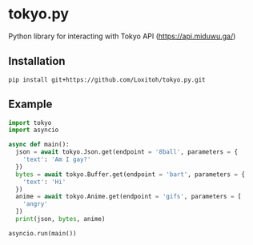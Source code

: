 # tokyo.py
Python library for interacting with Tokyo API (https://api.miduwu.ga/)

## Installation
```pip install git+https://github.com/Loxitoh/tokyo.py.git```

## Example
```py
import tokyo
import asyncio

async def main():
  json = await tokyo.Json.get(endpoint = '8ball', parameters = {
    'text': 'Am I gay?'
  })
  bytes = await tokyo.Buffer.get(endpoint = 'bart', parameters = {
    'text': 'Hi'
  })
  anime = await tokyo.Anime.get(endpoint = 'gifs', parameters = [
    'angry'
  ])
  print(json, bytes, anime)

asyncio.run(main())
```
